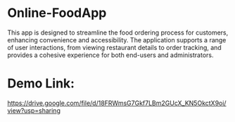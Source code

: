 # Online-FoodApp
This app is designed to streamline the food ordering process for customers, enhancing convenience and accessibility. The application supports a range of user interactions, from viewing restaurant details to order tracking, and provides a cohesive experience for both end-users and administrators.
# Demo Link: 
https://drive.google.com/file/d/18FRWmsG7Gkf7LBm2GUcX_KN5OkctX9oi/view?usp=sharing
